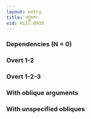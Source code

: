 ```yaml
---
layout: entry
title: འདྲུམས་
vid: Hill:0910
---
```

### Dependencies (N = 0)


### Overt 1-2


### Overt 1-2-3


### With oblique arguments


### With unspecified obliques
